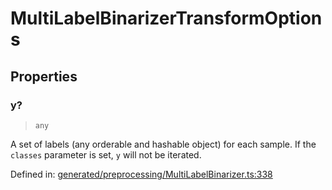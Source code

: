 # MultiLabelBinarizerTransformOptions

## Properties

### y?

> `any`

A set of labels (any orderable and hashable object) for each sample. If the `classes` parameter is set, `y` will not be iterated.

Defined in:  [generated/preprocessing/MultiLabelBinarizer.ts:338](https://github.com/transitive-bullshit/scikit-learn-ts/blob/b59c1ff/packages/sklearn/src/generated/preprocessing/MultiLabelBinarizer.ts#L338)

